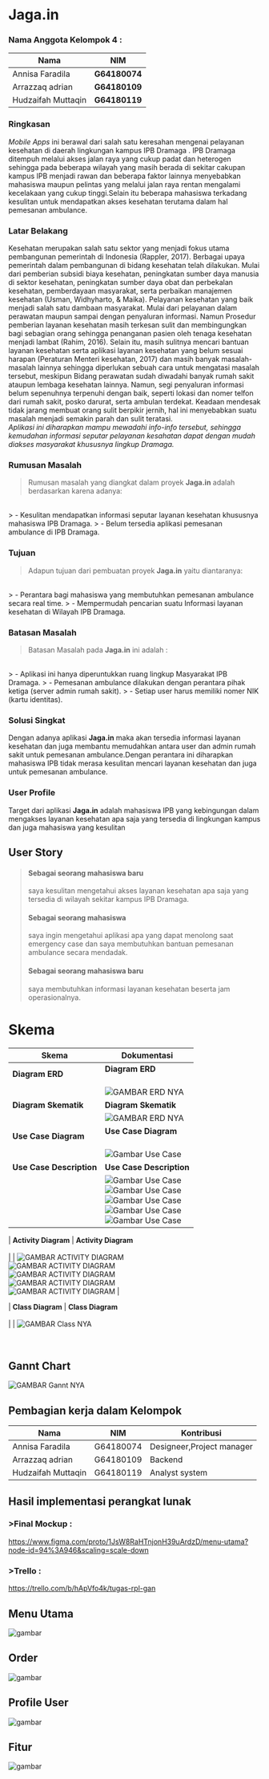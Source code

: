 # Jaga.in

### Nama Anggota Kelompok 4 :
| Nama               | NIM           |
|--------------------|---------------|
| Annisa Faradila    | **G64180074** |
| Arrazzaq adrian    | **G64180109** |
| Hudzaifah Muttaqin | **G64180119** |<br/>

### Ringkasan<br/>
   
   *Mobile Apps* ini berawal dari salah satu keresahan mengenai pelayanan kesehatan di daerah lingkungan kampus IPB Dramaga . 
IPB Dramaga ditempuh melalui akses jalan raya yang cukup padat dan heterogen sehingga pada beberapa wilayah yang masih berada di sekitar cakupan kampus IPB menjadi rawan dan beberapa faktor lainnya menyebabkan mahasiswa maupun pelintas yang melalui jalan raya rentan mengalami kecelakaan yang cukup tinggi.Selain itu beberapa mahasiswa terkadang kesulitan untuk mendapatkan akses kesehatan terutama dalam hal pemesanan ambulance.

### Latar Belakang <br/>

   Kesehatan merupakan salah satu sektor yang menjadi fokus utama pembangunan pemerintah di Indonesia (Rappler, 2017). Berbagai upaya pemerintah dalam pembangunan di bidang kesehatan telah dilakukan. Mulai dari pemberian subsidi biaya kesehatan, peningkatan sumber daya manusia di sektor kesehatan, peningkatan sumber daya obat dan perbekalan kesehatan, pemberdayaan masyarakat, serta perbaikan manajemen kesehatan (Usman, Widhyharto, & Maika). Pelayanan kesehatan yang baik menjadi salah satu dambaan masyarakat. Mulai dari pelayanan dalam perawatan maupun sampai dengan penyaluran informasi. Namun Prosedur pemberian layanan kesehatan masih terkesan sulit dan membingungkan bagi sebagian orang sehingga penanganan pasien oleh tenaga kesehatan menjadi lambat (Rahim, 2016). Selain itu, masih sulitnya mencari bantuan layanan kesehatan serta aplikasi layanan kesehatan yang belum sesuai harapan (Peraturan Menteri kesehatan, 2017) dan masih banyak masalah-masalah lainnya sehingga diperlukan sebuah cara untuk mengatasi masalah tersebut, meskipun Bidang perawatan sudah diwadahi banyak rumah sakit ataupun lembaga kesehatan lainnya. Namun, segi penyaluran informasi belum sepenuhnya  terpenuhi dengan baik, seperti lokasi dan nomer telfon dari rumah sakit, posko darurat, serta ambulan terdekat. Keadaan mendesak tidak jarang membuat orang sulit berpikir jernih, hal ini menyebabkan suatu masalah menjadi semakin parah dan sulit teratasi. <br/>
*Aplikasi ini diharapkan mampu mewadahi info-info tersebut, sehingga kemudahan informasi seputar pelayanan kesahatan dapat dengan mudah diakses masyarakat khususnya lingkup Dramaga.*


### Rumusan Masalah<br/>

> Rumusan masalah yang diangkat dalam proyek **Jaga.in** adalah berdasarkan karena adanya:
<br/>
> - Kesulitan mendapatkan informasi seputar layanan kesehatan khususnya mahasiswa IPB Dramaga.
> - Belum tersedia aplikasi pemesanan ambulance di IPB Dramaga. 

### Tujuan<br/>

> Adapun tujuan dari pembuatan proyek **Jaga.in** yaitu diantaranya:
<br/>
> - Perantara bagi mahasiswa yang membutuhkan pemesanan ambulance secara real time.
> - Mempermudah pencarian suatu Informasi layanan kesehatan  di Wilayah IPB Dramaga.

### Batasan Masalah<br/>

> Batasan Masalah pada **Jaga.in** ini adalah : 
<br/>
> - Aplikasi ini hanya diperuntukkan ruang lingkup Masyarakat IPB Dramaga.
> - Pemesanan ambulance dilakukan dengan perantara pihak ketiga (server admin rumah sakit).
> - Setiap user harus memiliki nomer NIK (kartu identitas).

### Solusi Singkat<br/>

Dengan adanya aplikasi **Jaga.in** maka akan tersedia informasi layanan kesehatan dan juga membantu memudahkan antara user dan admin rumah sakit untuk pemesanan ambulance.Dengan perantara ini diharapkan mahasiswa IPB tidak merasa kesulitan mencari layanan kesehatan dan juga untuk pemesanan ambulance.
 
### User Profile<br/>
Target dari aplikasi **Jaga.in** adalah mahasiswa IPB yang kebingungan dalam mengakses layanan kesehatan apa saja yang tersedia di lingkungan kampus dan juga mahasiswa yang kesulitan 

## User Story<br/>
> #### Sebagai seorang mahasiswa baru
> saya kesulitan  mengetahui akses layanan kesehatan apa saja yang tersedia di wilayah sekitar kampus IPB Dramaga.
> #### Sebagai seorang mahasiswa
> saya ingin mengetahui aplikasi apa yang dapat menolong saat emergency case dan saya membutuhkan bantuan pemesanan ambulance secara mendadak.
> #### Sebagai seorang mahasiswa baru
> saya membutuhkan informasi layanan kesehatan beserta jam operasionalnya.

# Skema<br/>

| **Skema** | **Dokumentasi**                                                                                                                                                                                                                              |
|-------|------------------------------------------------------------------------------------------------------------------------------------------------------------------------------------------------------------------------------------------|
|  **Diagram ERD**     | **Diagram ERD**<br/><br>                                                                                                                                                                                                                 |
|       | ![GAMBAR ERD NYA](gambar/erd.png)                                                                                                                                                                                                        |
|  **Diagram Skematik**   | **Diagram Skematik**<br/>                                                                                                                                                                                                                |
|       | ![GAMBAR ERD NYA](gambar/pipa.png)                                                                                                                                                                                                       |
|  **Use Case Diagram**     | **Use Case Diagram**<br/><br>                                                                                                                                                                                                            |
|       | ![Gambar Use Case](gambar/UC.png)                                                                                                                                                                                                        |
|  **Use Case Description**     | **Use Case Description**<br/>                                                                                                                                                                                                            |
|       | ![Gambar Use Case](gambar/bersihinbug.png)<br>![Gambar Use Case](gambar/memperbaharui.png)<br>![Gambar Use Case](gambar/lihatlayanan.jpg)<br>![Gambar Use Case](gambar/memperbarilankes.png)<br>![Gambar Use Case](gambar/ambulance.jpg) |

|  **Activity Diagram**     | **Activity Diagram**<br/>                                                                                                                                                                                                       
|       | ![GAMBAR ACTIVITY DIAGRAM](gambar/1.png)<br>![GAMBAR ACTIVITY DIAGRAM](gambar/22.png)<br>![GAMBAR ACTIVITY DIAGRAM](gambar/3.png)<br>![GAMBAR ACTIVITY DIAGRAM](gambar/4.png)<br>![GAMBAR ACTIVITY DIAGRAM](gambar/5.png)                |

|  **Class Diagram**    | **Class Diagram**<br/>                                                                                                                                                                                                                   
|       | ![GAMBAR Class NYA](gambar/2.png)   
<br/>
<br/>
## Gannt Chart<br/>

![GAMBAR Gannt NYA](gambar/gannt.png)
<br/>
## Pembagian kerja dalam Kelompok<br/>
| Nama               | NIM       | Kontribusi                |
|--------------------|-----------|---------------------------|
| Annisa Faradila    | G64180074 | Designeer,Project manager |
| Arrazzaq adrian    | G64180109 | Backend                   |
| Hudzaifah Muttaqin | G64180119 | Analyst system            |<br/>

## Hasil implementasi perangkat lunak<br/>

### >Final Mockup :
https://www.figma.com/proto/1JsW8RaHTnjonH39uArdzD/menu-utama?node-id=94%3A946&scaling=scale-down

### >Trello :
https://trello.com/b/hApVfo4k/tugas-rpl-gan
 
## Menu Utama<br/>
![gambar](gambar/mainmenu.jpg)
## Order<br/>
![gambar](gambar/order.jpg)
## Profile User<br/>
![gambar](gambar/profil.jpg)
## Fitur<br/>
![gambar](gambar/fitur.jpg)
